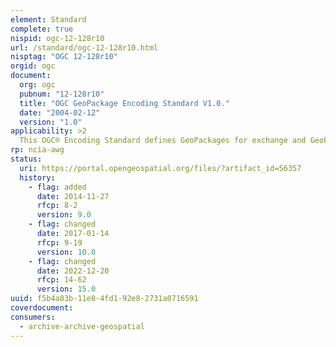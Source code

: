 ```yaml
---
element: Standard
complete: true
nispid: ogc-12-128r10
url: /standard/ogc-12-128r10.html
nisptag: "OGC 12-128r10"
orgid: ogc
document:
  org: ogc
  pubnum: "12-128r10"
  title: "OGC GeoPackage Encoding Standard V1.0."
  date: "2004-02-12"
  version: "1.0"
applicability: >2
  This OGC® Encoding Standard defines GeoPackages for exchange and GeoPackage SQLite Extensions for direct use of vector geospatial features and / or tile matrix sets of earth images and raster maps at various scales. Direct use means the ability to access and update data in a “native” storage format without intermediate format translations in an environment (e.g. through an API) that guarantees data model and data set integrity and identical access and update results in response to identical requests from different client applications.
rp: ncia-awg
status:
  uri: https://portal.opengeospatial.org/files/?artifact_id=56357
  history: 
    - flag: added
      date: 2014-11-27
      rfcp: 8-2
      version: 9.0
    - flag: changed
      date: 2017-01-14
      rfcp: 9-19
      version: 10.0
    - flag: changed
      date: 2022-12-20
      rfcp: 14-62
      version: 15.0
uuid: f5b4a83b-11e8-4fd1-92e8-2731a0716591
coverdocument:
consumers:
  - archive-archive-geospatial
---
```


